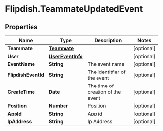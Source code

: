 # Flipdish.TeammateUpdatedEvent

## Properties

Name | Type | Description | Notes
------------ | ------------- | ------------- | -------------
**Teammate** | [**Teammate**](Teammate.md) |  | [optional] 
**User** | [**UserEventInfo**](UserEventInfo.md) |  | [optional] 
**EventName** | **String** | The event name | [optional] 
**FlipdishEventId** | **String** | The identitfier of the event | [optional] 
**CreateTime** | **Date** | The time of creation of the event | [optional] 
**Position** | **Number** | Position | [optional] 
**AppId** | **String** | App id | [optional] 
**IpAddress** | **String** | Ip Address | [optional] 


